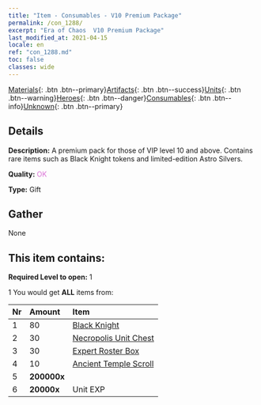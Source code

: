 ```yaml
---
title: "Item - Consumables - V10 Premium Package"
permalink: /con_1288/
excerpt: "Era of Chaos  V10 Premium Package"
last_modified_at: 2021-04-15
locale: en
ref: "con_1288.md"
toc: false
classes: wide
---
```

 [Materials](/Items/){: .btn .btn--primary}[Artifacts](/Items/Artifacts/){: .btn .btn--success}[Units](/Items/Units/){: .btn .btn--warning}[Heroes](/Items/Heroes/){: .btn .btn--danger}[Consumables](/Items/Consumables/){: .btn .btn--info}[Unknown](/Items/Unknown/){: .btn .btn--primary}

## Details
 **Description:** A premium pack for those of VIP level 10 and above. Contains rare items such as Black Knight tokens and limited-edition Astro Silvers.

 **Quality:** <span style="color: #DA70D6">OK</span>

 **Type:** Gift

## Gather

  None

## This item contains:

 **Required Level to open:** 1

 1 You would get **ALL** items  from:

  | Nr | Amount |     Item    |
  |:---|:-------|:------------|
  | 1 | 80 | [Black Knight](/Items/unt_213/) |  | 
  | 2 | 30 | [Necropolis Unit Chest](/Items/con_1271/) |  | 
  | 3 | 30 | [Expert Roster Box](/Items/con_760/) |  | 
  | 4 | 10 | [Ancient Temple Scroll](/Items/con_697/) |  | 
  | 5 |  **200000x** | <i class="fas fa-coins"/> |  | 
  | 6 |  **20000x** | Unit EXP |  | 
